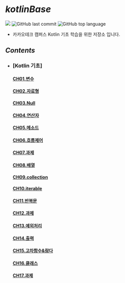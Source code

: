 # *kotlinBase*

![](https://img.shields.io/badge/start%20date%20%20-24.04.08-green?style=flat-square&logo=start) ![GitHub last commit](https://img.shields.io/github/last-commit/ichanguk/kotlinBase?style=flat-square) ![GitHub top language](https://img.shields.io/github/languages/top/ichanguk/kotlinBase?color=orange&logo=java&style=flat-square)


- 카카오테크 캠퍼스 Kotlin 기초 학습을 위한 저장소 입니다.

## *Contents*

- ### [Kotlin 기초]

  #### [CH01.변수](https://github.com/ichanguk/KotlinBase/blob/main/01.%EB%B3%80%EC%88%98/%EB%B3%80%EC%88%98.kts)
  #### [CH02.자료형](https://github.com/ichanguk/KotlinBase/blob/main/02.%EC%9E%90%EB%A3%8C%ED%98%95/%EC%9E%90%EB%A3%8C%ED%98%95.kts)
  #### [CH03.Null](https://github.com/ichanguk/KotlinBase/blob/main/03.Null/Null.kts)
  #### [CH04.연산자](https://github.com/ichanguk/KotlinBase/blob/main/04.%EC%97%B0%EC%82%B0%EC%9E%90/%EC%97%B0%EC%82%B0%EC%9E%90.kts)
  #### [CH05.메소드](https://github.com/ichanguk/KotlinBase/blob/main/05.%EB%A9%94%EC%86%8C%EB%93%9C/%EB%A9%94%EC%86%8C%EB%93%9C.kts)
  #### [CH06.흐름제어](https://github.com/ichanguk/KotlinBase/blob/main/06.%ED%9D%90%EB%A6%84%EC%A0%9C%EC%96%B4/%ED%9D%90%EB%A6%84%EC%A0%9C%EC%96%B4.kts)
  #### [CH07.과제](https://github.com/ichanguk/KotlinBase/tree/main/07.%EA%B3%BC%EC%A0%9C)
  #### [CH08.배열](https://github.com/ichanguk/KotlinBase/blob/main/08.%EB%B0%B0%EC%97%B4/%EB%B0%B0%EC%97%B4.kts)
  #### [CH09.collection](https://github.com/ichanguk/KotlinBase/blob/main/09.collection/collection.kts)
  #### [CH10.iterable](https://github.com/ichanguk/KotlinBase/blob/main/10.iterable/iterable.kts)
  #### [CH11.반복문](https://github.com/ichanguk/KotlinBase/tree/main/11.%EB%B0%98%EB%B3%B5%EB%AC%B8)
  #### [CH12.과제](https://github.com/ichanguk/KotlinBase/tree/main/12.%EA%B3%BC%EC%A0%9C)
  #### [CH13.예외처리](https://github.com/ichanguk/KotlinBase/blob/main/13.%EC%98%88%EC%99%B8%EC%B2%98%EB%A6%AC/%EC%98%88%EC%99%B8%EC%B2%98%EB%A6%AC.kts)
  #### [CH14.출력](https://github.com/ichanguk/KotlinBase/blob/main/14.%EC%B6%9C%EB%A0%A5/%EC%B6%9C%EB%A0%A5.kts)
  #### [CH15.고차함수&람다](https://github.com/ichanguk/KotlinBase/blob/main/15.%EA%B3%A0%EC%B0%A8%ED%95%A8%EC%88%98_%EB%9E%8C%EB%8B%A4/%EA%B3%A0%EC%B0%A8%ED%95%A8%EC%88%98_%EB%9E%8C%EB%8B%A4.kts)
  #### [CH16.클래스](https://github.com/ichanguk/KotlinBase/tree/main/16.%ED%81%B4%EB%9E%98%EC%8A%A4)
  #### [CH17.과제](https://github.com/ichanguk/KotlinBase/tree/main/17.%EA%B3%BC%EC%A0%9C)
  